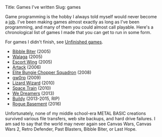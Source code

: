 Title: Games I've written
Slug: games

Game programming is the hobby I always told myself would never become a
[job](|filename|/posts/2012-12-15-what-ive-been-doing-lately.md). I've been
making games almost exactly as long as I've been programming, and many of them
you could almost call playable. Here's a chronological list of games I made
that you can get to run in some form.

For games I didn't finish, see [Unfinished games](<|filename|unfinished-games.md>).

* [Bibble Biter](<|filename|bibble-biter.md>) (2005)
* [Walaga](<|filename|walaga.md>) (2005)
* [Escort Wing](<|filename|escort-wing.md>) (2005)
* [Artack](<|filename|artack.md>) (2006)
* [Elite Bungie Chopper Squadron](<|filename|bungie-chopper.md>) (2008)
* [gw0rp](<|filename|gw0rp.md>) (2009)
* [Lizard Wizard](http://www.ludumdare.com/compo/ludum-dare-19/?action=preview&uid=3120) (2010)
* [Space Train](<|filename|space-train.md>) (2010)
* [We Dreamers](http://ludumdare.com/compo/ludum-dare-26/?action=preview&uid=3120) (2013)
* [Buildy](http://playbuildy.com) (2013-2015, RIP)
* [Rogue Basement](https://irskep.itch.io/rogue_basement) (2016)

Unfortunately, none of my middle school-era METAL BASIC creations survived
various file transfers, web site backups, and hard drive failures. I am
sad to say that the world may never again see Canvas Wars, Canvas
Wars 2, Retro Defender, Past Blasters, Bibble Biter, or Last Hope.
